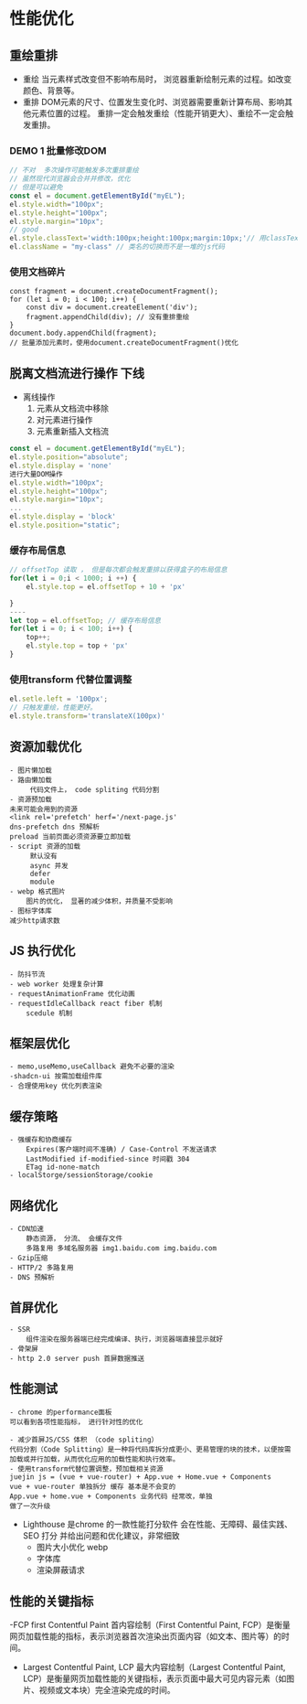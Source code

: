# 性能优化

## 重绘重排

- 重绘
    当元素样式改变但不影响布局时， 浏览器重新绘制元素的过程。如改变颜色、背景等。
- 重排
    DOM元素的尺寸、位置发生变化时、浏览器需要重新计算布局、影响其他元素位置的过程。
    重排一定会触发重绘（性能开销更大）、重绘不一定会触发重排。

### DEMO 1 批量修改DOM
```js
// 不对  多次操作可能触发多次重排重绘
// 虽然现代浏览器会合并并修改，优化
// 但是可以避免
const el = document.getElementById("myEL");
el.style.width="100px";
el.style.height="100px";
el.style.margin="10px";
// good
el.style.classText='width:100px;height:100px;margin:10px;'// 用classText
el.className = "my-class" // 类名的切换而不是一堆的js代码
```

### 使用文档碎片
```
const fragment = document.createDocumentFragment();
for (let i = 0; i < 100; i++) {
    const div = document.createElement('div');
    fragment.appendChild(div); // 没有重排重绘
}
document.body.appendChild(fragment);
// 批量添加元素时，使用document.createDocumentFragment()优化
```
 ## 脱离文档流进行操作 下线
  - 离线操作
    1. 元素从文档流中移除
    2. 对元素进行操作
    3. 元素重新插入文档流
```js
const el = document.getElementById("myEL");
el.style.position="absolute";
el.style.display = 'none'
进行大量DOM操作
el.style.width="100px";
el.style.height="100px";
el.style.margin="10px";
...
el.style.display = 'block'
el.style.position="static";
```

### 缓存布局信息
```js
// offsetTop 读取 ， 但是每次都会触发重排以获得盒子的布局信息
for(let i = 0;i < 1000; i ++) {
    el.style.top = el.offsetTop + 10 + 'px'

}
----
let top = el.offsetTop; // 缓存布局信息
for(let i = 0; i < 100; i++) {
    top++;
    el.style.top = top + 'px'
}

```

### 使用transform 代替位置调整
```js
el.setle.left = '100px';
// 只触发重绘，性能更好。
el.style.transform='translateX(100px)'
```


## 资源加载优化
    - 图片懒加载
    - 路由懒加载 
         代码文件上， code spliting 代码分割
    - 资源预加载
    未来可能会用到的资源
    <link rel='prefetch' herf='/next-page.js'
    dns-prefetch dns 预解析
    preload 当前页面必须资源要立即加载
    - script 资源的加载
         默认没有
         async 并发
         defer
         module 
    - webp 格式图片
        图片的优化， 显著的减少体积，并质量不受影响
    - 图标字体库
    减少http请求数

## JS 执行优化
    - 防抖节流
    - web worker 处理复杂计算
    - requestAnimationFrame 优化动画
    - requestIdleCallback react fiber 机制
        scedule 机制

## 框架层优化
    - memo,useMemo,useCallback 避免不必要的渲染
    -shadcn-ui 按需加载组件库 
    - 合理使用key 优化列表渲染

## 缓存策略
    - 强缓存和协商缓存
        Expires(客户端时间不准确) / Case-Control 不发送请求 
        LastModified if-modified-since 时间戳 304
        ETag id-none-match  
    - localStorge/sessionStorage/cookie 

## 网络优化
    - CDN加速
        静态资源， 分流、 会缓存文件
        多路复用 多域名服务器 img1.baidu.com img.baidu.com
    - Gzip压缩
    - HTTP/2 多路复用
    - DNS 预解析

## 首屏优化
    - SSR 
        组件渲染在服务器端已经完成编译、执行，浏览器端直接显示就好
    - 骨架屏
    - http 2.0 server push 首屏数据推送



## 性能测试
    - chrome 的performance面板
    可以看到各项性能指标， 进行针对性的优化

    - 减少首屏JS/CSS 体积 （code spliting）
    代码分割（Code Splitting）是一种将代码库拆分成更小、更易管理的块的技术，以便按需加载或并行加载，从而优化应用的加载性能和执行效率。
    - 使用transform代替位置调整，预加载相关资源
    juejin js = (vue + vue-router) + App.vue + Home.vue + Components
    vue + vue-router 单独拆分 缓存 基本是不会变的
    App.vue + home.vue + Components 业务代码 经常改，单独 
    做了一次升级 

- Lighthouse
    是chrome 的一款性能打分软件 会在性能、无障碍、最佳实践、SEO 打分
    并给出问题和优化建议，非常细致
    - 图片大小优化 webp
    - 字体库
    - 渲染屏蔽请求

## 性能的关键指标
-FCP first Contentful Paint
首内容绘制（First Contentful Paint, FCP）是衡量网页加载性能的指标，表示浏览器首次渲染出页面内容（如文本、图片等）的时间。
- Largest Contentful Paint, LCP
最大内容绘制（Largest Contentful Paint, LCP）是衡量网页加载性能的关键指标，表示页面中最大可见内容元素（如图片、视频或文本块）完全渲染完成的时间。